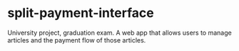 # split-payment-interface
University project, graduation exam. A web app that allows users to manage articles and the payment flow of those articles.
